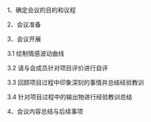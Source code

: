 1、确定会议的目的和议程

2、会议准备

3、会议开展

3.1 绘制情感波动曲线

3.2 请与会成员针对项目评价进行自评

3.3 回顾项目过程中印象深刻的事情并总结经验教训

3.4 针对项目过程中的输出物进行经验教训总结

4、会议内容总结与后续事项